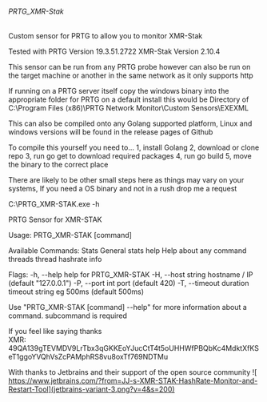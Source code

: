 ###### PRTG_XMR-Stak

Custom sensor for PRTG to allow you to monitor XMR-Stak

Tested with PRTG Version 19.3.51.2722
XMR-Stak Version 2.10.4

This sensor can be run from any PRTG probe however can also be run on the target machine or another in the same 
network as it only supports http

If running on a PRTG server itself copy the windows binary into the appropriate folder for PRTG
on a default install this would be Directory of C:\Program Files (x86)\PRTG Network Monitor\Custom Sensors\EXEXML

This can also be compiled onto any Golang supported platform, Linux and windows versions will be found in 
the release pages of Github

To compile this yourself you need to...
    1, install Golang
    2, download or clone repo
    3, run go get to download required packages
    4, run go build
    5, move the binary to the correct place
    
There are likely to be other small steps here as things may vary on your systems, If you need a OS binary and 
not in a rush drop me a request    

C:\PRTG_XMR-STAK.exe -h

PRTG Sensor for XMR-STAK

Usage:
  PRTG_XMR-STAK [command]

Available Commands:
  Stats       General stats
  help        Help about any command
  threads     thread hashrate info

Flags:
  -h, --help               help for PRTG_XMR-STAK
  -H, --host string        hostname / IP (default "127.0.0.1")
  -P, --port int           port (default 420)
  -T, --timeout duration   timeout string eg 500ms (default 500ms)

Use "PRTG_XMR-STAK [command] --help" for more information about a command.
subcommand is required

If you feel like saying thanks    
        XMR: 49QA139gTEVMDV9LrTbx3qGKKEoYJucCtT4t5oUHHWfPBQbKc4MdktXfKSeT1ggoYVQhVsZcPAMphRS8vu8oxTf769NDTMu
	

With thanks to Jetbrains and their support of the open source community
![ https://www.jetbrains.com/?from=JJ-s-XMR-STAK-HashRate-Monitor-and-Restart-Tool](jetbrains-variant-3.png?v=4&s=200)
 
     

	
